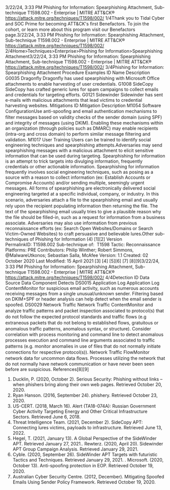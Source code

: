 3/22/24, 3:33 PM Phishing for Information: Spearphishing Attachment, Sub-technique T1598.002 - Enterprise | MITRE ATT&CK®
https://attack.mitre.org/techniques/T1598/002/ 1/4Thank you to Tidal Cyber and SOC Prime for becoming ATT&CK's ﬁrst Benefactors. To join the cohort, or learn more about this program visit our
Benefactors page.3/22/24, 3:33 PM Phishing for Information: Spearphishing Attachment, Sub-technique T1598.002 - Enterprise | MITRE ATT&CK®
https://attack.mitre.org/techniques/T1598/002/ 2/4Home>Techniques>Enterprise>Phishing for Information>Spearphishing Attachment3/22/24, 3:33 PM Phishing for Information: Spearphishing Attachment, Sub-technique T1598.002 - Enterprise | MITRE ATT&CK®
https://attack.mitre.org/techniques/T1598/002/ 3/4Phishing for Information: Spearphishing Attachment
Procedure Examples
ID Name Description
G0035 Dragonﬂy Dragonﬂy has used spearphishing with Microsoft Oﬃce attachments to enable harvesting of user credentials.
G1008 SideCopy SideCopy has crafted generic lures for spam campaigns to collect emails and credentials for targeting efforts.
G0121 Sidewinder Sidewinder has sent e-mails with malicious attachments that lead victims to credential harvesting websites.
Mitigations
ID Mitigation Description
M1054 Software
ConﬁgurationUse anti-spooﬁng and email authentication mechanisms to ﬁlter messages based on validity checks of
the sender domain (using SPF) and integrity of messages (using DKIM). Enabling these mechanisms
within an organization (through policies such as DMARC) may enable recipients (intra-org and cross
domain) to perform similar message ﬁltering and validation.
M1017 User Training Users can be trained to identify social engineering techniques and spearphishing attempts.Adversaries may send spearphishing messages with a malicious attachment to elicit sensitive information that can be used during
targeting. Spearphishing for information is an attempt to trick targets into divulging information, frequently credentials or other actionable
information. Spearphishing for information frequently involves social engineering techniques, such as posing as a source with a reason to
collect information (ex: Establish Accounts or Compromise Accounts) and/or sending multiple, seemingly urgent messages.
All forms of spearphishing are electronically delivered social engineering targeted at a speciﬁc individual, company, or industry. In this
scenario, adversaries attach a ﬁle to the spearphishing email and usually rely upon the recipient populating information then returning the
ﬁle. The text of the spearphishing email usually tries to give a plausible reason why the ﬁle should be ﬁlled-in, such as a request for
information from a business associate. Adversaries may also use information from previous reconnaissance efforts (ex: Search Open
Websites/Domains or Search Victim-Owned Websites) to craft persuasive and believable lures.Other sub-techniques of Phishing for Information (4)
[1][2]
Version PermalinkID: T1598.002
Sub-technique of:  T1598
 
Tactic: Reconnaissance
 
Platforms: PRE
Contributors: Philip Winther; Robert Simmons, @MalwareUtkonos; Sebastian Salla, McAfee
Version: 1.1
Created: 02 October 2020
Last Modiﬁed: 15 April 2021
[3]
[4]
[5][6]
[7]
[8][9]3/22/24, 3:33 PM Phishing for Information: Spearphishing Attachment, Sub-technique T1598.002 - Enterprise | MITRE ATT&CK®
https://attack.mitre.org/techniques/T1598/002/ 4/4Detection
ID Data Source Data Component Detects
DS0015 Application Log Application
Log ContentMonitor for suspicious email activity, such as numerous accounts receiving messages
from a single unusual/unknown sender. Filtering based on DKIM+SPF or header analysis
can help detect when the email sender is spoofed.
DS0029 Network Traﬃc Network Traﬃc
ContentMonitor and analyze traﬃc patterns and packet inspection associated to protocol(s) that
do not follow the expected protocol standards and traﬃc ﬂows (e.g extraneous packets
that do not belong to established ﬂows, gratuitous or anomalous traﬃc patterns,
anomalous syntax, or structure). Consider correlation with process monitoring and
command line to detect anomalous processes execution and command line arguments
associated to traﬃc patterns (e.g. monitor anomalies in use of ﬁles that do not normally
initiate connections for respective protocol(s)).
Network Traﬃc
FlowMonitor network data for uncommon data ﬂows. Processes utilizing the network that do
not normally have network communication or have never been seen before are
suspicious.
References[8][9]
1. Ducklin, P. (2020, October 2). Serious Security: Phishing
without links – when phishers bring along their own web
pages. Retrieved October 20, 2020.
2. Ryan Hanson. (2016, September 24). phishery. Retrieved
October 23, 2020.
3. US-CERT. (2018, March 16). Alert (TA18-074A): Russian
Government Cyber Activity Targeting Energy and Other Critical
Infrastructure Sectors. Retrieved June 6, 2018.
4. Threat Intelligence Team. (2021, December 2). SideCopy APT:
Connecting lures victims, payloads to infrastructure. Retrieved
June 13, 2022.
5. Hegel, T. (2021, January 13). A Global Perspective of the
SideWinder APT. Retrieved January 27, 2021. . Rewterz. (2020, April 20). Sidewinder APT Group Campaign
Analysis. Retrieved January 29, 2021.
7. Cyble. (2020, September 26). SideWinder APT Targets with
futuristic Tactics and Techniques. Retrieved January 29, 2021.
 . Microsoft. (2020, October 13). Anti-spooﬁng protection in EOP.
Retrieved October 19, 2020.
9. Australian Cyber Security Centre. (2012, December). Mitigating
Spoofed Emails Using Sender Policy Framework. Retrieved
October 19, 2020.